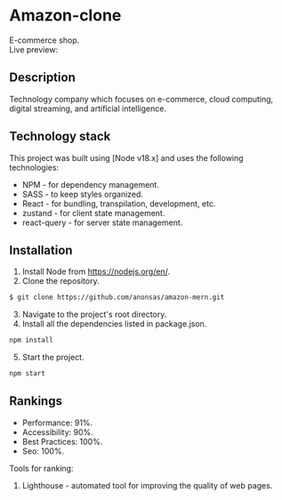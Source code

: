 # Amazon-clone

E-commerce shop.  
Live preview:

## Description

Technology company which focuses on e-commerce, cloud computing, digital streaming, and artificial intelligence.

## Technology stack

This project was built using [Node v18.x] and uses the following technologies:

- NPM - for dependency management.
- SASS - to keep styles organized.
- React - for bundling, transpilation, development, etc.
- zustand - for client state management.
- react-query - for server state management.

## Installation

1. Install Node from https://nodejs.org/en/.
2. Clone the repository.

```bash
$ git clone https://github.com/anonsas/amazon-mern.git
```

3. Navigate to the project's root directory.
4. Install all the dependencies listed in package.json.

```bash
npm install
```

5. Start the project.

```bash
npm start
```

## Rankings

- Performance: 91%.
- Accessibility: 90%.
- Best Practices: 100%.
- Seo: 100%.

Tools for ranking:

1. Lighthouse - automated tool for improving the quality of web pages.
